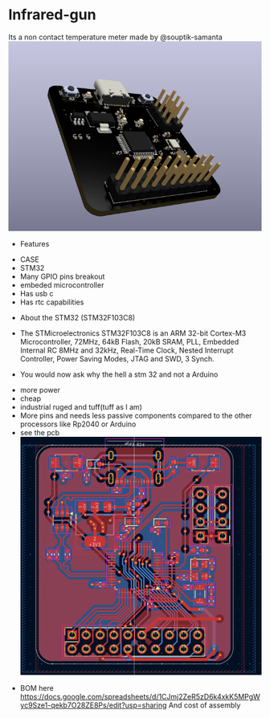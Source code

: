 # Infrared-gun
Its a non contact temperature meter made by @souptik-samanta
![alt text](img2/image-6.png)
* Features
- CASE
- STM32
- Many GPIO pins breakout
- embeded microcontroller
- Has usb c
- Has rtc capabilities
* About the STM32 (STM32F103C8)
- The STMicroelectronics STM32F103C8 is an ARM 32-bit Cortex-M3 Microcontroller, 72MHz, 64kB Flash, 20kB SRAM, PLL, Embedded Internal RC 8MHz and 32kHz, Real-Time Clock, Nested Interrupt Controller, Power Saving Modes, JTAG and SWD, 3 Synch.

* You would now ask why the hell a stm 32 and not a Arduino
- more power
- cheap
- industrial ruged and tuff(tuff as I am)
- More pins and needs less passive components compared to the other processors like Rp2040 or Arduino
- see the pcb 
![alt text](img2/image-7.png)

* BOM 
here https://docs.google.com/spreadsheets/d/1CJmj2ZeR5zD6k4xkK5MPgWyc9Sze1-qekb7O28ZE8Ps/edit?usp=sharing
And cost of assembly

